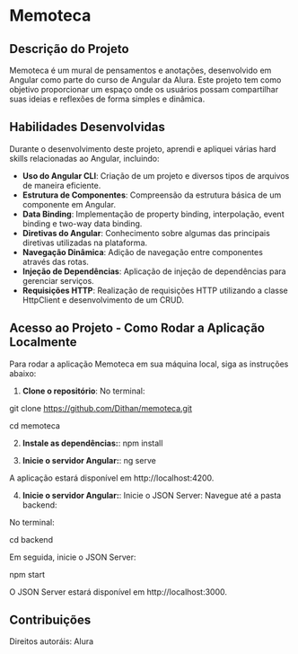 # Memoteca

## Descrição do Projeto

Memoteca é um mural de pensamentos e anotações, desenvolvido em Angular como parte do curso de Angular da Alura. Este projeto tem como objetivo proporcionar um espaço onde os usuários possam compartilhar suas ideias e reflexões de forma simples e dinâmica.

## Habilidades Desenvolvidas

Durante o desenvolvimento deste projeto, aprendi e apliquei várias hard skills relacionadas ao Angular, incluindo:

- **Uso do Angular CLI**: Criação de um projeto e diversos tipos de arquivos de maneira eficiente.
- **Estrutura de Componentes**: Compreensão da estrutura básica de um componente em Angular.
- **Data Binding**: Implementação de property binding, interpolação, event binding e two-way data binding.
- **Diretivas do Angular**: Conhecimento sobre algumas das principais diretivas utilizadas na plataforma.
- **Navegação Dinâmica**: Adição de navegação entre componentes através das rotas.
- **Injeção de Dependências**: Aplicação de injeção de dependências para gerenciar serviços.
- **Requisições HTTP**: Realização de requisições HTTP utilizando a classe HttpClient e desenvolvimento de um CRUD.

## Acesso ao Projeto - Como Rodar a Aplicação Localmente
Para rodar a aplicação Memoteca em sua máquina local, siga as instruções abaixo:

1. **Clone o repositório**:
  No terminal:

  git clone https://github.com/Dithan/memoteca.git

  cd memoteca

2. **Instale as dependências:**:
  npm install

3. **Inicie o servidor Angular:**:
  ng serve

  A aplicação estará disponível em http://localhost:4200.

4. **Inicie o servidor Angular:**:
  Inicie o JSON Server: Navegue até a pasta backend: 

  No terminal:

  cd backend

  Em seguida, inicie o JSON Server:

  npm start

  O JSON Server estará disponível em http://localhost:3000.

## Contribuições

Direitos autoráis: Alura

